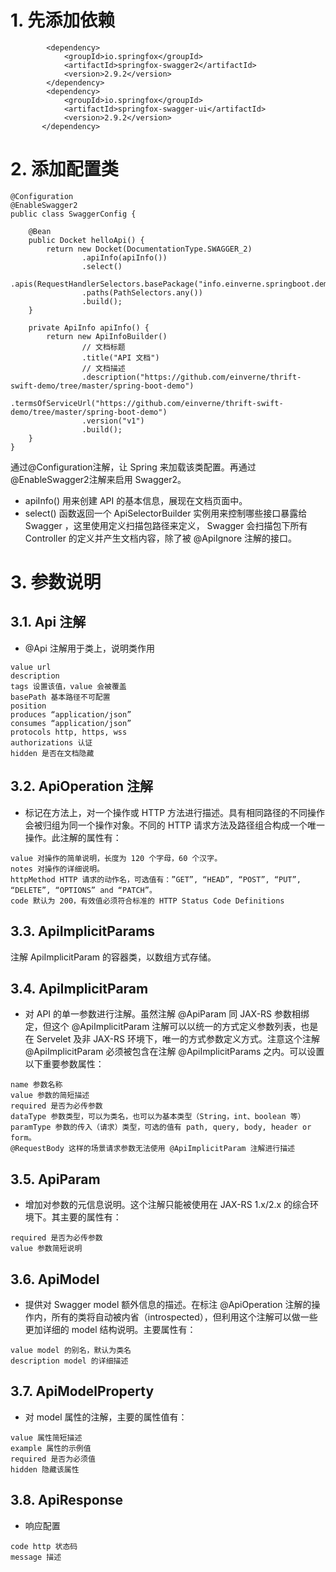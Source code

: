 # 1. 先添加依赖
```
        <dependency>
            <groupId>io.springfox</groupId>
            <artifactId>springfox-swagger2</artifactId>
            <version>2.9.2</version>
        </dependency>
        <dependency>
            <groupId>io.springfox</groupId>
            <artifactId>springfox-swagger-ui</artifactId>
            <version>2.9.2</version>
       </dependency>
```
# 2. 添加配置类
```
@Configuration
@EnableSwagger2
public class SwaggerConfig {

    @Bean
    public Docket helloApi() {
        return new Docket(DocumentationType.SWAGGER_2)
                .apiInfo(apiInfo())
                .select()
                .apis(RequestHandlerSelectors.basePackage("info.einverne.springboot.demo"))
                .paths(PathSelectors.any())
                .build();
    }

    private ApiInfo apiInfo() {
        return new ApiInfoBuilder()
                // 文档标题
                .title("API 文档")
                // 文档描述
                .description("https://github.com/einverne/thrift-swift-demo/tree/master/spring-boot-demo")
                .termsOfServiceUrl("https://github.com/einverne/thrift-swift-demo/tree/master/spring-boot-demo")
                .version("v1")
                .build();
    }
}
```
通过@Configuration注解，让 Spring 来加载该类配置。再通过@EnableSwagger2注解来启用 Swagger2。

- apiInfo() 用来创建 API 的基本信息，展现在文档页面中。
- select() 函数返回一个 ApiSelectorBuilder 实例用来控制哪些接口暴露给 Swagger ，这里使用定义扫描包路径来定义， Swagger 会扫描包下所有 Controller 的定义并产生文档内容，除了被 @ApiIgnore 注解的接口。

# 3. 参数说明
## 3.1. Api 注解
- @Api 注解用于类上，说明类作用

```
value url
description
tags 设置该值，value 会被覆盖
basePath 基本路径不可配置
position
produces “application/json”
consumes “application/json”
protocols http, https, wss
authorizations 认证
hidden 是否在文档隐藏
```
## 3.2. ApiOperation 注解
- 标记在方法上，对一个操作或 HTTP 方法进行描述。具有相同路径的不同操作会被归组为同一个操作对象。不同的 HTTP 请求方法及路径组合构成一个唯一操作。此注解的属性有：

```
value 对操作的简单说明，长度为 120 个字母，60 个汉字。
notes 对操作的详细说明。
httpMethod HTTP 请求的动作名，可选值有：”GET”, “HEAD”, “POST”, “PUT”, “DELETE”, “OPTIONS” and “PATCH”。
code 默认为 200，有效值必须符合标准的 HTTP Status Code Definitions
```
## 3.3. ApiImplicitParams
注解 ApiImplicitParam 的容器类，以数组方式存储。

## 3.4. ApiImplicitParam
- 对 API 的单一参数进行注解。虽然注解 @ApiParam 同 JAX-RS 参数相绑定，但这个 @ApiImplicitParam 注解可以以统一的方式定义参数列表，也是在 Servelet 及非 JAX-RS 环境下，唯一的方式参数定义方式。注意这个注解 @ApiImplicitParam 必须被包含在注解 @ApiImplicitParams 之内。可以设置以下重要参数属性：

```
name 参数名称
value 参数的简短描述
required 是否为必传参数
dataType 参数类型，可以为类名，也可以为基本类型（String，int、boolean 等）
paramType 参数的传入（请求）类型，可选的值有 path, query, body, header or form。
@RequestBody 这样的场景请求参数无法使用 @ApiImplicitParam 注解进行描述
```

## 3.5. ApiParam
- 增加对参数的元信息说明。这个注解只能被使用在 JAX-RS 1.x/2.x 的综合环境下。其主要的属性有：

```
required 是否为必传参数
value 参数简短说明
```
## 3.6. ApiModel
- 提供对 Swagger model 额外信息的描述。在标注 @ApiOperation 注解的操作内，所有的类将自动被内省（introspected），但利用这个注解可以做一些更加详细的 model 结构说明。主要属性有：

```
value model 的别名，默认为类名
description model 的详细描述
```
## 3.7. ApiModelProperty
- 对 model 属性的注解，主要的属性值有：

```
value 属性简短描述
example 属性的示例值
required 是否为必须值
hidden 隐藏该属性
```
## 3.8. ApiResponse
- 响应配置
```
code http 状态码
message 描述
```